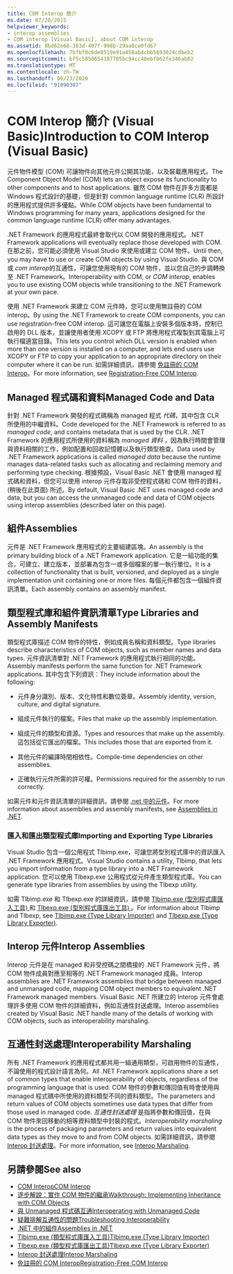```yaml
---
title: COM Interop 簡介
ms.date: 07/20/2015
helpviewer_keywords:
- interop assemblies
- COM interop [Visual Basic], about COM interop
ms.assetid: 8bd62e68-383d-407f-998b-29aa0ce0fd67
ms.openlocfilehash: 7bfbf0c6de8519e91a458ab4cbb5693024cdbeb2
ms.sourcegitcommit: bf5c5850654187705bc94cc40ebfb62fe346ab02
ms.translationtype: MT
ms.contentlocale: zh-TW
ms.lasthandoff: 09/23/2020
ms.locfileid: "91090387"
---
```

# <a name="introduction-to-com-interop-visual-basic"></a><span data-ttu-id="30dc5-102">COM Interop 簡介 (Visual Basic)</span><span class="sxs-lookup"><span data-stu-id="30dc5-102">Introduction to COM Interop (Visual Basic)</span></span>

<span data-ttu-id="30dc5-103">元件物件模型 (COM) 可讓物件向其他元件公開其功能，以及裝載應用程式。</span><span class="sxs-lookup"><span data-stu-id="30dc5-103">The Component Object Model (COM) lets an object expose its functionality to other components and to host applications.</span></span> <span data-ttu-id="30dc5-104">雖然 COM 物件在許多方面都是 Windows 程式設計的基礎，但是針對 common language runtime (CLR) 所設計的應用程式提供許多優點。</span><span class="sxs-lookup"><span data-stu-id="30dc5-104">While COM objects have been fundamental to Windows programming for many years, applications designed for the common language runtime (CLR) offer many advantages.</span></span>  
  
 <span data-ttu-id="30dc5-105">.NET Framework 的應用程式最終會取代以 COM 開發的應用程式。</span><span class="sxs-lookup"><span data-stu-id="30dc5-105">.NET Framework applications will eventually replace those developed with COM.</span></span> <span data-ttu-id="30dc5-106">在那之前，您可能必須使用 Visual Studio 來使用或建立 COM 物件。</span><span class="sxs-lookup"><span data-stu-id="30dc5-106">Until then, you may have to use or create COM objects by using Visual Studio.</span></span> <span data-ttu-id="30dc5-107">與 COM 或 *com interop*的互通性，可讓您使用現有的 COM 物件，並以您自己的步調轉換至 .NET Framework。</span><span class="sxs-lookup"><span data-stu-id="30dc5-107">Interoperability with COM, or *COM interop*, enables you to use existing COM objects while transitioning to the .NET Framework at your own pace.</span></span>  
  
 <span data-ttu-id="30dc5-108">使用 .NET Framework 來建立 COM 元件時，您可以使用無註冊的 COM interop。</span><span class="sxs-lookup"><span data-stu-id="30dc5-108">By using the .NET Framework to create COM components, you can use registration-free COM interop.</span></span> <span data-ttu-id="30dc5-109">這可讓您在電腦上安裝多個版本時，控制已啟用的 DLL 版本，並讓使用者使用 XCOPY 或 FTP 將應用程式複製到其電腦上可執行檔適當目錄。</span><span class="sxs-lookup"><span data-stu-id="30dc5-109">This lets you control which DLL version is enabled when more than one version is installed on a computer, and lets end users use XCOPY or FTP to copy your application to an appropriate directory on their computer where it can be run.</span></span> <span data-ttu-id="30dc5-110">如需詳細資訊，請參閱 [免註冊的 COM Interop](../../../framework/interop/registration-free-com-interop.md)。</span><span class="sxs-lookup"><span data-stu-id="30dc5-110">For more information, see [Registration-Free COM Interop](../../../framework/interop/registration-free-com-interop.md).</span></span>  
  
## <a name="managed-code-and-data"></a><span data-ttu-id="30dc5-111">Managed 程式碼和資料</span><span class="sxs-lookup"><span data-stu-id="30dc5-111">Managed Code and Data</span></span>  

 <span data-ttu-id="30dc5-112">針對 .NET Framework 開發的程式碼稱為 managed 程式 *代碼*，其中包含 CLR 所使用的中繼資料。</span><span class="sxs-lookup"><span data-stu-id="30dc5-112">Code developed for the .NET Framework is referred to as *managed code*, and contains metadata that is used by the CLR.</span></span> <span data-ttu-id="30dc5-113">.NET Framework 的應用程式所使用的資料稱為 *managed 資料* ，因為執行時間會管理與資料相關的工作，例如配置和回收記憶體以及執行類型檢查。</span><span class="sxs-lookup"><span data-stu-id="30dc5-113">Data used by .NET Framework applications is called *managed data* because the runtime manages data-related tasks such as allocating and reclaiming memory and performing type checking.</span></span> <span data-ttu-id="30dc5-114">根據預設，Visual Basic .NET 會使用 managed 程式碼和資料，但您可以使用 interop 元件存取非受控程式碼和 COM 物件的資料， (稍後在此頁面) 所述。</span><span class="sxs-lookup"><span data-stu-id="30dc5-114">By default, Visual Basic .NET uses managed code and data, but you can access the unmanaged code and data of COM objects using interop assemblies (described later on this page).</span></span>  
  
## <a name="assemblies"></a><span data-ttu-id="30dc5-115">組件</span><span class="sxs-lookup"><span data-stu-id="30dc5-115">Assemblies</span></span>  

 <span data-ttu-id="30dc5-116">元件是 .NET Framework 應用程式的主要組建區塊。</span><span class="sxs-lookup"><span data-stu-id="30dc5-116">An assembly is the primary building block of a .NET Framework application.</span></span> <span data-ttu-id="30dc5-117">它是一組功能的集合，可建立、建立版本，並部署為包含一或多個檔案的單一執行單位。</span><span class="sxs-lookup"><span data-stu-id="30dc5-117">It is a collection of functionality that is built, versioned, and deployed as a single implementation unit containing one or more files.</span></span> <span data-ttu-id="30dc5-118">每個元件都包含一個組件資訊清單。</span><span class="sxs-lookup"><span data-stu-id="30dc5-118">Each assembly contains an assembly manifest.</span></span>  
  
## <a name="type-libraries-and-assembly-manifests"></a><span data-ttu-id="30dc5-119">類型程式庫和組件資訊清單</span><span class="sxs-lookup"><span data-stu-id="30dc5-119">Type Libraries and Assembly Manifests</span></span>  

 <span data-ttu-id="30dc5-120">類型程式庫描述 COM 物件的特性，例如成員名稱和資料類型。</span><span class="sxs-lookup"><span data-stu-id="30dc5-120">Type libraries describe characteristics of COM objects, such as member names and data types.</span></span> <span data-ttu-id="30dc5-121">元件資訊清單對 .NET Framework 的應用程式執行相同的功能。</span><span class="sxs-lookup"><span data-stu-id="30dc5-121">Assembly manifests perform the same function for .NET Framework applications.</span></span> <span data-ttu-id="30dc5-122">其中包含下列資訊：</span><span class="sxs-lookup"><span data-stu-id="30dc5-122">They include information about the following:</span></span>  
  
- <span data-ttu-id="30dc5-123">元件身分識別、版本、文化特性和數位簽章。</span><span class="sxs-lookup"><span data-stu-id="30dc5-123">Assembly identity, version, culture, and digital signature.</span></span>  
  
- <span data-ttu-id="30dc5-124">組成元件執行的檔案。</span><span class="sxs-lookup"><span data-stu-id="30dc5-124">Files that make up the assembly implementation.</span></span>  
  
- <span data-ttu-id="30dc5-125">組成元件的類型和資源。</span><span class="sxs-lookup"><span data-stu-id="30dc5-125">Types and resources that make up the assembly.</span></span> <span data-ttu-id="30dc5-126">這包括從它匯出的檔案。</span><span class="sxs-lookup"><span data-stu-id="30dc5-126">This includes those that are exported from it.</span></span>  
  
- <span data-ttu-id="30dc5-127">其他元件的編譯時間相依性。</span><span class="sxs-lookup"><span data-stu-id="30dc5-127">Compile-time dependencies on other assemblies.</span></span>  
  
- <span data-ttu-id="30dc5-128">正確執行元件所需的許可權。</span><span class="sxs-lookup"><span data-stu-id="30dc5-128">Permissions required for the assembly to run correctly.</span></span>  
  
 <span data-ttu-id="30dc5-129">如需元件和元件資訊清單的詳細資訊，請參閱 [.net 中的元件](../../../standard/assembly/index.md)。</span><span class="sxs-lookup"><span data-stu-id="30dc5-129">For more information about assemblies and assembly manifests, see [Assemblies in .NET](../../../standard/assembly/index.md).</span></span>  
  
### <a name="importing-and-exporting-type-libraries"></a><span data-ttu-id="30dc5-130">匯入和匯出類型程式庫</span><span class="sxs-lookup"><span data-stu-id="30dc5-130">Importing and Exporting Type Libraries</span></span>  

 <span data-ttu-id="30dc5-131">Visual Studio 包含一個公用程式 Tlbimp.exe，可讓您將型別程式庫中的資訊匯入 .NET Framework 應用程式。</span><span class="sxs-lookup"><span data-stu-id="30dc5-131">Visual Studio contains a utility, Tlbimp, that lets you import information from a type library into a .NET Framework application.</span></span> <span data-ttu-id="30dc5-132">您可以使用 Tlbexp.exe 公用程式從元件產生類型程式庫。</span><span class="sxs-lookup"><span data-stu-id="30dc5-132">You can generate type libraries from assemblies by using the Tlbexp utility.</span></span>  
  
 <span data-ttu-id="30dc5-133">如需 Tlbimp.exe 和 Tlbexp.exe 的詳細資訊，請參閱 [Tlbimp.exe (型別程式庫匯入工具) ](../../../framework/tools/tlbimp-exe-type-library-importer.md) 和 [Tlbexp.exe (型別程式庫匯出工具) ](../../../framework/tools/tlbexp-exe-type-library-exporter.md)。</span><span class="sxs-lookup"><span data-stu-id="30dc5-133">For information about Tlbimp and Tlbexp, see [Tlbimp.exe (Type Library Importer)](../../../framework/tools/tlbimp-exe-type-library-importer.md) and [Tlbexp.exe (Type Library Exporter)](../../../framework/tools/tlbexp-exe-type-library-exporter.md).</span></span>  
  
## <a name="interop-assemblies"></a><span data-ttu-id="30dc5-134">Interop 元件</span><span class="sxs-lookup"><span data-stu-id="30dc5-134">Interop Assemblies</span></span>  

 <span data-ttu-id="30dc5-135">Interop 元件是在 managed 和非受控碼之間橋接的 .NET Framework 元件，將 COM 物件成員對應至相等的 .NET Framework managed 成員。</span><span class="sxs-lookup"><span data-stu-id="30dc5-135">Interop assemblies are .NET Framework assemblies that bridge between managed and unmanaged code, mapping COM object members to equivalent .NET Framework managed members.</span></span> <span data-ttu-id="30dc5-136">Visual Basic .NET 所建立的 Interop 元件會處理許多使用 COM 物件的詳細資料，例如互通性封送處理。</span><span class="sxs-lookup"><span data-stu-id="30dc5-136">Interop assemblies created by Visual Basic .NET handle many of the details of working with COM objects, such as interoperability marshaling.</span></span>  
  
## <a name="interoperability-marshaling"></a><span data-ttu-id="30dc5-137">互通性封送處理</span><span class="sxs-lookup"><span data-stu-id="30dc5-137">Interoperability Marshaling</span></span>  

 <span data-ttu-id="30dc5-138">所有 .NET Framework 的應用程式都共用一組通用類型，可啟用物件的互通性，不論使用的程式設計語言為何。</span><span class="sxs-lookup"><span data-stu-id="30dc5-138">All .NET Framework applications share a set of common types that enable interoperability of objects, regardless of the programming language that is used.</span></span> <span data-ttu-id="30dc5-139">COM 物件的參數和傳回值有時會使用與 managed 程式碼中所使用的資料類型不同的資料類型。</span><span class="sxs-lookup"><span data-stu-id="30dc5-139">The parameters and return values of COM objects sometimes use data types that differ from those used in managed code.</span></span> <span data-ttu-id="30dc5-140">*互通性封送處理* 是指將參數和傳回值，在與 COM 物件來回移動的相等資料類型中封裝的程式。</span><span class="sxs-lookup"><span data-stu-id="30dc5-140">*Interoperability marshaling* is the process of packaging parameters and return values into equivalent data types as they move to and from COM objects.</span></span> <span data-ttu-id="30dc5-141">如需詳細資訊，請參閱 [Interop 封送處理](../../../framework/interop/interop-marshaling.md)。</span><span class="sxs-lookup"><span data-stu-id="30dc5-141">For more information, see [Interop Marshaling](../../../framework/interop/interop-marshaling.md).</span></span>  
  
## <a name="see-also"></a><span data-ttu-id="30dc5-142">另請參閱</span><span class="sxs-lookup"><span data-stu-id="30dc5-142">See also</span></span>

- [<span data-ttu-id="30dc5-143">COM Interop</span><span class="sxs-lookup"><span data-stu-id="30dc5-143">COM Interop</span></span>](index.md)
- [<span data-ttu-id="30dc5-144">逐步解說：實作 COM 物件的繼承</span><span class="sxs-lookup"><span data-stu-id="30dc5-144">Walkthrough: Implementing Inheritance with COM Objects</span></span>](walkthrough-implementing-inheritance-with-com-objects.md)
- [<span data-ttu-id="30dc5-145">與 Unmanaged 程式碼互通</span><span class="sxs-lookup"><span data-stu-id="30dc5-145">Interoperating with Unmanaged Code</span></span>](../../../framework/interop/index.md)
- [<span data-ttu-id="30dc5-146">疑難排解互通性的問題</span><span class="sxs-lookup"><span data-stu-id="30dc5-146">Troubleshooting Interoperability</span></span>](troubleshooting-interoperability.md)
- [<span data-ttu-id="30dc5-147">.NET 中的組件</span><span class="sxs-lookup"><span data-stu-id="30dc5-147">Assemblies in .NET</span></span>](../../../standard/assembly/index.md)
- [<span data-ttu-id="30dc5-148">Tlbimp.exe (類型程式庫匯入工具)</span><span class="sxs-lookup"><span data-stu-id="30dc5-148">Tlbimp.exe (Type Library Importer)</span></span>](../../../framework/tools/tlbimp-exe-type-library-importer.md)
- [<span data-ttu-id="30dc5-149">Tlbexp.exe (類型程式庫匯出工具)</span><span class="sxs-lookup"><span data-stu-id="30dc5-149">Tlbexp.exe (Type Library Exporter)</span></span>](../../../framework/tools/tlbexp-exe-type-library-exporter.md)
- [<span data-ttu-id="30dc5-150">Interop 封送處理</span><span class="sxs-lookup"><span data-stu-id="30dc5-150">Interop Marshaling</span></span>](../../../framework/interop/interop-marshaling.md)
- [<span data-ttu-id="30dc5-151">免註冊的 COM Interop</span><span class="sxs-lookup"><span data-stu-id="30dc5-151">Registration-Free COM Interop</span></span>](../../../framework/interop/registration-free-com-interop.md)

